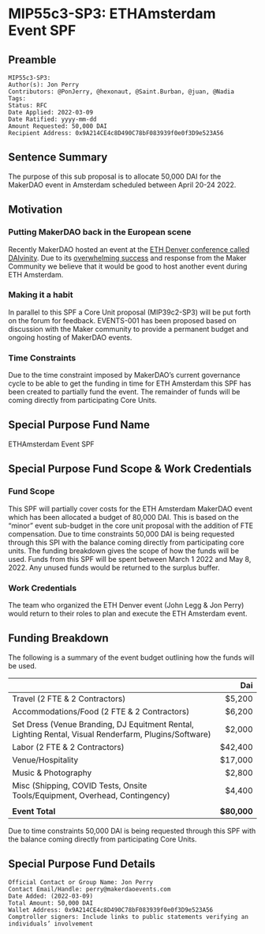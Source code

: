 # MIP55c3-SP3: ETHAmsterdam Event SPF

## Preamble
```
MIP55c3-SP3:
Author(s): Jon Perry
Contributors: @PonJerry, @hexonaut, @Saint.Burban, @juan, @Nadia
Tags:
Status: RFC
Date Applied: 2022-03-09
Date Ratified: yyyy-mm-dd
Amount Requested: 50,000 DAI
Recipient Address: 0x9A214CE4c8D490C78bF083939f0e0f3D9e523A56
```
## Sentence Summary

The purpose of this sub proposal is to allocate 50,000 DAI for the MakerDAO event in Amsterdam scheduled between April 20-24 2022.

## Motivation

### Putting MakerDAO back in the European scene
Recently MakerDAO hosted an event at the [ETH Denver conference called DAIvinity](https://twitter.com/DaIvinity). Due to its [overwhelming success](https://newsletter.banklesshq.com/p/8-things-you-missed-at-ethdenver-ab5) and response from the Maker Community we believe that it would be good to host another event during ETH Amsterdam.

### Making it a habit

In parallel to this SPF a Core Unit proposal (MIP39c2-SP3) will be put forth on the forum for feedback. EVENTS-001 has been proposed based on discussion with the Maker community to provide a permanent budget and ongoing hosting of MakerDAO events.

### Time Constraints

Due to the time constraint imposed by MakerDAO’s current governance cycle to be able to get the funding in time for  ETH Amsterdam this SPF has been created to partially fund the event. The remainder of funds will be coming directly from participating Core Units. 

## Special Purpose Fund Name

ETHAmsterdam Event SPF

## Special Purpose Fund Scope & Work Credentials

### Fund Scope
This SPF will partially cover costs for the ETH Amsterdam MakerDAO event which has been allocated a budget of 80,000 DAI.  This is based on the “minor” event sub-budget in the core unit proposal with the addition of FTE compensation.  Due to time constraints 50,000 DAI is being requested through this SPI with the balance coming directly from participating core units.  The funding breakdown gives the scope of how the funds will be used.  Funds from this SPF will be spent between March 1 2022 and May 8, 2022.
Any unused funds would be returned to the surplus buffer.

### Work Credentials

The team who organized the ETH Denver event (John Legg & Jon Perry) would return to their roles to plan and execute the ETH Amsterdam event.


## Funding Breakdown
The following is a summary of the event budget outlining how the funds will be used.
 
|                                                                            |       Dai |
|----------------------------------------------------------------------------|----------:|
| Travel (2 FTE & 2 Contractors)                                             |    $5,200 |
| Accommodations/Food (2 FTE & 2 Contractors)                                |    $6,200 |
| Set Dress (Venue Branding, DJ Equitment Rental, Lighting Rental, Visual Renderfarm, Plugins/Software)                                                                  |    $2,000 |
| Labor (2 FTE & 2 Contractors)                                             |   $42,400 |
| Venue/Hospitality                                                          |    $17,000 |
| Music & Photography                                                        |    $2,800 |
| Misc (Shipping, COVID Tests, Onsite Tools/Equipment, Overhead, Contingency) |    $4,400 |
| | |
|  **Event Total**                                                           |**$80,000**|

Due to time constraints 50,000 DAI is being requested through this SPF with the balance coming directly from participating Core Units.


 
## Special Purpose Fund Details
```
Official Contact or Group Name: Jon Perry
Contact Email/Handle: perry@makerdaoevents.com
Date Added: (2022-03-09)
Total Amount: 50,000 DAI
Wallet Address: 0x9A214CE4c8D490C78bF083939f0e0f3D9e523A56
Comptroller signers: Include links to public statements verifying an individuals’ involvement
```